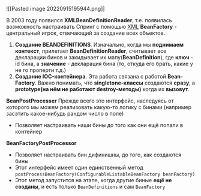![[Pasted image 20220915195944.png]]

В 2003 году появился **XMLBeanDefinitionReader**, т.е. появилась возможность настраивать Спринг с помощью [XML](spring_XML%20Конфигурация.md)
**BeanFactory** - центральный игрок, отвечающий за создание всех объектов.

1) **Создание BEANDEFINITIONS**. Изначально, когда мы **поднимаем контекст**, прилетает **BeanDefinitionReader**, считывает все декларации бинов и закидывает их мапу(**BeanDefinition**), где **ключ** - id бина, а **значение** - декларация бина (то, откуда его брать, какие у не го проперти т.д.) 
2)  **Создание IOC-контейнера**. Эта работа связана с работой **Bean-Factory**. Важно понимать, что **singletone-классы** создаются **сразу**, а **prototype(на нём не работают destroy-методы)** когда их **вызовут**.  

**BeanPostProcesser**
Прежде всего это интерфейс, наследуясь от которого мы можем реализовать какую-то логику с бинами (например засэтить какое-нибудь рандом число в поле)
- Позволяет настраивать наши бины до того как они ещё попали в контейнер 

**BeanFactoryPostProcessor**
- Позволяет настраивать бин дифинишны, до того, как создаются бины
- Этот интерфейс имеет один единственный метод `postProcessBeanFactory(ConfigurableListableBeanFactory beanFactory)`
- Этот метод запустится на этапе, когда другие биные **ещё не созданы**, и есть только `BeanDefinitions` и сам `BeanFactory`